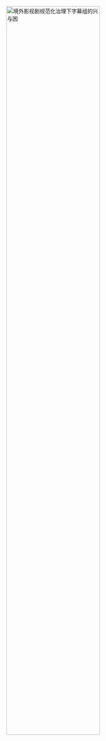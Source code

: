 <img src="https://github.com/renee-j/visualization/blob/master/final/文稿.png" width="70%" height="70%" alt="境外影视剧规范化治理下字幕组的兴与困" align="center">

